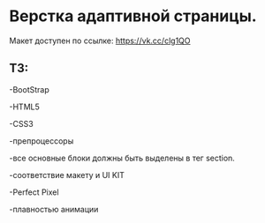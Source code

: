 

# Верстка адаптивной страницы.



Макет доступен по ссылке: https://vk.cc/clg1QO



## ТЗ:

-BootStrap

-HTML5
 
-CSS3


-препроцессоры

-все основные блоки должны быть выделены в тег section.


-соответствие макету и UI KIT


-Perfect Pixel


-плавностью анимации

